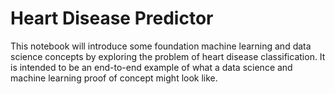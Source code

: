 # Heart Disease Predictor

This notebook will introduce some foundation machine learning and data science concepts by exploring the problem of heart disease classification. It is intended to be an end-to-end example of what a data science and machine learning proof of concept might look like.

